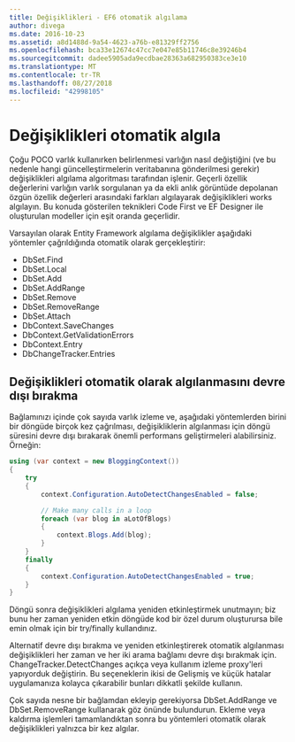 ```yaml
---
title: Değişiklikleri - EF6 otomatik algılama
author: divega
ms.date: 2016-10-23
ms.assetid: a8d1488d-9a54-4623-a76b-e81329ff2756
ms.openlocfilehash: bca33e12674c47cc7e047e85b11746c8e39246b4
ms.sourcegitcommit: dadee5905ada9ecdbae28363a682950383ce3e10
ms.translationtype: MT
ms.contentlocale: tr-TR
ms.lasthandoff: 08/27/2018
ms.locfileid: "42998105"
---
```

# <a name="automatic-detect-changes"></a>Değişiklikleri otomatik algıla
Çoğu POCO varlık kullanırken belirlenmesi varlığın nasıl değiştiğini (ve bu nedenle hangi güncelleştirmelerin veritabanına gönderilmesi gerekir) değişiklikleri algılama algoritması tarafından işlenir. Geçerli özellik değerlerini varlığın varlık sorgulanan ya da ekli anlık görüntüde depolanan özgün özellik değerleri arasındaki farkları algılayarak değişiklikleri works algılayın. Bu konuda gösterilen teknikleri Code First ve EF Designer ile oluşturulan modeller için eşit oranda geçerlidir.  

Varsayılan olarak Entity Framework algılama değişiklikler aşağıdaki yöntemler çağrıldığında otomatik olarak gerçekleştirir:  

- DbSet.Find  
- DbSet.Local  
- DbSet.Add  
- DbSet.AddRange
- DbSet.Remove  
- DbSet.RemoveRange
- DbSet.Attach  
- DbContext.SaveChanges  
- DbContext.GetValidationErrors  
- DbContext.Entry  
- DbChangeTracker.Entries  

## <a name="disabling-automatic-detection-of-changes"></a>Değişiklikleri otomatik olarak algılanmasını devre dışı bırakma  

Bağlamınızı içinde çok sayıda varlık izleme ve, aşağıdaki yöntemlerden birini bir döngüde birçok kez çağrılması, değişikliklerin algılanması için döngü süresini devre dışı bırakarak önemli performans geliştirmeleri alabilirsiniz. Örneğin:  

``` csharp
using (var context = new BloggingContext())
{
    try
    {
        context.Configuration.AutoDetectChangesEnabled = false;

        // Make many calls in a loop
        foreach (var blog in aLotOfBlogs)
        {
            context.Blogs.Add(blog);
        }
    }
    finally
    {
        context.Configuration.AutoDetectChangesEnabled = true;
    }
}
```  

Döngü sonra değişiklikleri algılama yeniden etkinleştirmek unutmayın; biz bunu her zaman yeniden etkin döngüde kod bir özel durum oluşturursa bile emin olmak için bir try/finally kullandınız.  

Alternatif devre dışı bırakma ve yeniden etkinleştirerek otomatik algılanması değişiklikleri her zaman ve her iki arama bağlamı devre dışı bırakmak için. ChangeTracker.DetectChanges açıkça veya kullanım izleme proxy'leri yapıyorduk değiştirin. Bu seçeneklerin ikisi de Gelişmiş ve küçük hatalar uygulamanıza kolayca çıkarabilir bunları dikkatli şekilde kullanın.  

Çok sayıda nesne bir bağlamdan ekleyip gerekiyorsa DbSet.AddRange ve DbSet.RemoveRange kullanarak göz önünde bulundurun. Ekleme veya kaldırma işlemleri tamamlandıktan sonra bu yöntemleri otomatik olarak değişiklikleri yalnızca bir kez algılar. 
